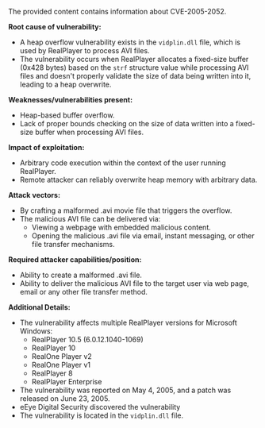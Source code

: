 The provided content contains information about CVE-2005-2052.

**Root cause of vulnerability:**
- A heap overflow vulnerability exists in the `vidplin.dll` file, which is used by RealPlayer to process AVI files.
- The vulnerability occurs when RealPlayer allocates a fixed-size buffer (0x428 bytes) based on the `strf` structure value while processing AVI files and doesn't properly validate the size of data being written into it, leading to a heap overwrite.

**Weaknesses/vulnerabilities present:**
- Heap-based buffer overflow.
- Lack of proper bounds checking on the size of data written into a fixed-size buffer when processing AVI files.

**Impact of exploitation:**
- Arbitrary code execution within the context of the user running RealPlayer.
- Remote attacker can reliably overwrite heap memory with arbitrary data.

**Attack vectors:**
- By crafting a malformed .avi movie file that triggers the overflow.
- The malicious AVI file can be delivered via:
  - Viewing a webpage with embedded malicious content.
  - Opening the malicious .avi file via email, instant messaging, or other file transfer mechanisms.

**Required attacker capabilities/position:**
- Ability to create a malformed .avi file.
- Ability to deliver the malicious AVI file to the target user via web page, email or any other file transfer method.

**Additional Details:**

- The vulnerability affects multiple RealPlayer versions for Microsoft Windows:
    - RealPlayer 10.5 (6.0.12.1040-1069)
    - RealPlayer 10
    - RealOne Player v2
    - RealOne Player v1
    - RealPlayer 8
    - RealPlayer Enterprise
- The vulnerability was reported on May 4, 2005, and a patch was released on June 23, 2005.
- eEye Digital Security discovered the vulnerability
- The vulnerability is located in the `vidplin.dll` file.